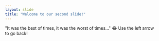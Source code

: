 ```yaml
---
layout: slide
title: "Welcome to our second slide!"
---
```

"It was the best of times, it was the worst of times..." 😂
Use the left arrow to go back!